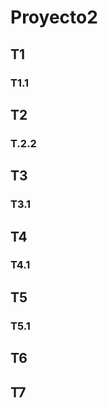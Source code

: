 # Proyecto2

## T1
### T1.1
## T2
### T.2.2
## T3
### T3.1
## T4
### T4.1
## T5
### T5.1
## T6

## T7
